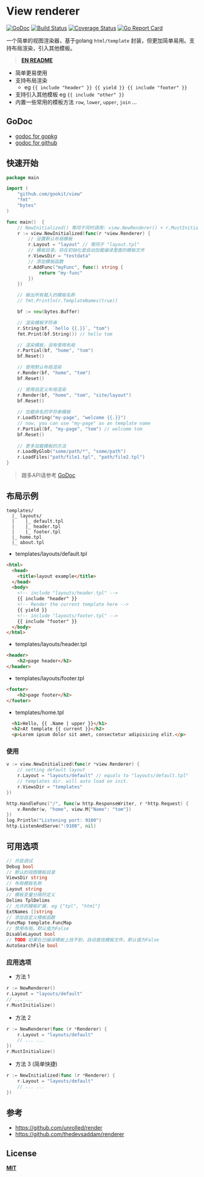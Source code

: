 # View renderer

[![GoDoc](https://godoc.org/github.com/gookit/view?status.svg)](https://godoc.org/github.com/gookit/view)
[![Build Status](https://travis-ci.org/gookit/view.svg?branch=master)](https://travis-ci.org/gookit/view)
[![Coverage Status](https://coveralls.io/repos/github/gookit/view/badge.svg?branch=master)](https://coveralls.io/github/gookit/view?branch=master)
[![Go Report Card](https://goreportcard.com/badge/github.com/gookit/view)](https://goreportcard.com/report/github.com/gookit/view)

一个简单的视图渲染器，基于golang `html/template` 封装，但更加简单易用。支持布局渲染，引入其他模板。

> **[EN README](README.md)**

- 简单更易使用
- 支持布局渲染
  - eg `{{ include "header" }} {{ yield }} {{ include "footer" }}`
- 支持引入其他模板 eg `{{ include "other" }}`
- 内置一些常用的模板方法 `row`, `lower`, `upper`, `join` ...

## GoDoc

- [godoc for gopkg](https://godoc.org/gopkg.in/gookit/view.v1)
- [godoc for github](https://godoc.org/github.com/gookit/view)

## 快速开始

```go
package main

import (
	"github.com/gookit/view"
	"fmt"
	"bytes"
)

func main()  {
	// NewInitialized() 等同于同时调用: view.NewRenderer() + r.MustInitialize()
	r := view.NewInitialized(func(r *view.Renderer) {
		// 设置默认布局模板
		r.Layout = "layout" // 等同于 "layout.tpl"
		// 模板目录。将在初始化是自动加载编译里面的模板文件
		r.ViewsDir = "testdata"
		// 添加模板函数
		r.AddFunc("myFunc", func() string {
			return "my-func"
		})
	})

	// 输出所有载入的模板名称
	// fmt.Println(r.TemplateNames(true))

	bf := new(bytes.Buffer)

	// 渲染模板字符串
	r.String(bf, `hello {{.}}`, "tom")
	fmt.Print(bf.String()) // hello tom

	// 渲染模板，没有使用布局
	r.Partial(bf, "home", "tom")
	bf.Reset()

	// 使用默认布局渲染
	r.Render(bf, "home", "tom")
	bf.Reset()

	// 使用自定义布局渲染
	r.Render(bf, "home", "tom", "site/layout")
	bf.Reset()
	
	// 加载命名的字符串模板
	r.LoadString("my-page", "welcome {{.}}")
	// now, you can use "my-page" as an template name
	r.Partial(bf, "my-page", "tom") // welcome tom
	bf.Reset()
	
	// 更多加载模板的方法
	r.LoadByGlob("some/path/*", "some/path")
	r.LoadFiles("path/file1.tpl", "path/file2.tpl")
}
```

> 跟多API请参考 [GoDoc](https://godoc.org/github.com/gookit/view) 

## 布局示例

```text
templates/
  |_ layouts/
  |    |_ default.tpl
  |    |_ header.tpl
  |    |_ footer.tpl
  |_ home.tpl
  |_ about.tpl
```

- templates/layouts/default.tpl

```html
<html>
  <head>
    <title>layout example</title>
  </head>
  <body>
    <!-- include "layouts/header.tpl" -->
    {{ include "header" }}
    <!-- Render the current template here -->
    {{ yield }}
    <!-- include "layouts/footer.tpl" -->
    {{ include "footer" }}
  </body>
</html>
```

- templates/layouts/header.tpl

```html
<header>
    <h2>page header</h2>
</header>
```

- templates/layouts/footer.tpl

```html
<footer>
    <h2>page footer</h2>
</footer>
```

- templates/home.tpl

```html
  <h1>Hello, {{ .Name | upper }}</h1>
  <h2>At template {{ current }}</h2>
  <p>Lorem ipsum dolor sit amet, consectetur adipisicing elit.</p>
```

### 使用

```go
v := view.NewInitialized(func(r *view.Renderer) {
    // setting default layout
    r.Layout = "layouts/default" // equals to "layouts/default.tpl"
    // templates dir. will auto load on init.
    r.ViewsDir = "templates"
})

http.HandleFunc("/", func(w http.ResponseWriter, r *http.Request) {
	v.Render(w, "home", view.M{"Name": "tom"})
})
log.Println("Listening port: 9100")
http.ListenAndServe(":9100", nil)
```

## 可用选项

```go
// 开启调试
Debug bool
// 默认的视图模板目录
ViewsDir string
// 布局模板名称
Layout string
// 模板变量分隔符定义
Delims TplDelims
// 允许的模板扩展. eg {"tpl", "html"}
ExtNames []string
// 添加自定义模板函数
FuncMap template.FuncMap
// 禁用布局。默认值为False
DisableLayout bool
// TODO 如果在已编译模板上找不到，自动查找模板文件。默认值为False
AutoSearchFile bool
```

### 应用选项

- 方法 1

```go
r := NewRenderer()
r.Layout = "layouts/default"
// ... ...
r.MustInitialize()
```

- 方法 2

```go
r := NewRenderer(func (r *Renderer) {
	r.Layout = "layouts/default"
	// ... ...
})
r.MustInitialize()
```

- 方法 3 (简单快捷)

```go
r := NewInitialized(func (r *Renderer) {
	r.Layout = "layouts/default" 
	// ... ...
})
```

## 参考

- https://github.com/unrolled/render
- https://github.com/thedevsaddam/renderer

## License

**[MIT](License)**
